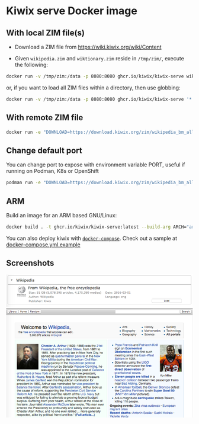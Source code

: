 Kiwix serve Docker image
========================

With local ZIM file(s)
----------------------

* Download a ZIM file from <https://wiki.kiwix.org/wiki/Content>

* Given `wikipedia.zim` and `wiktionary.zim` reside in `/tmp/zim/`, execute the following:

```bash
docker run -v /tmp/zim:/data -p 8080:8080 ghcr.io/kiwix/kiwix-serve wikipedia.zim wiktionary.zim
```

or, if you want to load all ZIM files within a directory, then use globbing:

```bash
docker run -v /tmp/zim:/data -p 8080:8080 ghcr.io/kiwix/kiwix-serve '*.zim'
```

With remote ZIM file
--------------------

```bash
docker run -e "DOWNLOAD=https://download.kiwix.org/zim/wikipedia_bm_all.zim" -p 8080:8080 ghcr.io/kiwix/kiwix-serve
```

Change default port
-------------------

You can change port to expose with environment variable PORT, useful if running on Podman, K8s or OpenShift

```bash
podman run -e "DOWNLOAD=https://download.kiwix.org/zim/wikipedia_bm_all.zim" -e PORT=8888 -p 8080:8888 ghcr.io/kiwix/kiwix-serve
```

ARM
---

Build an image for an ARM based GNU/Linux:
```bash
docker build . -t ghcr.io/kiwix/kiwix-serve:latest --build-arg ARCH="arm32v7/"
```

You can also deploy kiwix with [`docker-compose`](https://docs.docker.com/compose/). Check out a sample at [docker-compose.yml.example](docker-compose.yml.example)

Screenshots
-----------

![screenshot_1.png](https://github.com/kiwix/kiwix-tools/raw/master/docker/server/pictures/screenshot_1.png)
![screenshot_2.png](https://github.com/kiwix/kiwix-tools/raw/master/docker/server/pictures/screenshot_2.png)
